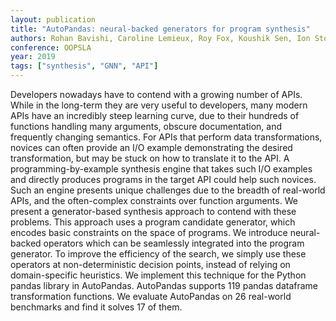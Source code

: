 ```yaml
---
layout: publication
title: "AutoPandas: neural-backed generators for program synthesis"
authors: Rohan Bavishi, Caroline Lemieux, Roy Fox, Koushik Sen, Ion Stoica
conference: OOPSLA
year: 2019
tags: ["synthesis", "GNN", "API"]
---
```

Developers nowadays have to contend with a growing number of APIs. While in the long-term they are very useful to developers, many modern APIs have an incredibly steep learning curve, due to their hundreds of functions handling many arguments, obscure documentation, and frequently changing semantics. For APIs that perform data transformations, novices can often provide an I/O example demonstrating the desired transformation, but may be stuck on how to translate it to the API. A programming-by-example synthesis engine that takes such I/O examples and directly produces programs in the target API could help such novices. Such an engine presents unique challenges due to the breadth of real-world APIs, and the often-complex constraints over function arguments. We present a generator-based synthesis approach to contend with these problems. This approach uses a program candidate generator, which encodes basic constraints on the space of programs. We introduce neural-backed operators which can be seamlessly integrated into the program generator. To improve the efficiency of the search, we simply use these operators at non-deterministic decision points, instead of relying on domain-specific heuristics. We implement this technique for the Python pandas library in AutoPandas. AutoPandas supports 119 pandas dataframe transformation functions. We evaluate AutoPandas on 26 real-world benchmarks and find it solves 17 of them.
